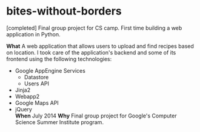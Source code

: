 bites-without-borders
=====================

[completed] Final group project for CS camp. First time building a web application in Python. 

<b>What</b> A web application that allows users to upload and find recipes based on location. I took care of the application's backend and some of its frontend using the following technologies:
<ul>
  <li>
    Google AppEngine Services
    <ul>
      <li>Datastore</li>
      <li>Users API</li>
    </ul>
  </li>
  <li>Jinja2</li>
  <li>Webapp2</li>
  <li>Google Maps API</li>
  <li>jQuery</li>
<b>When</b> July 2014
<b>Why</b> Final group project for Google's Computer Science Summer Institute program. 
